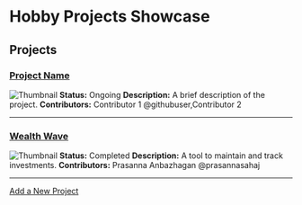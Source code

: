 # Hobby Projects Showcase
## Projects
### [Project Name](projects/_template.md)
![Thumbnail](https://via.placeholder.com/150)
**Status:** Ongoing
**Description:** A brief description of the project.
**Contributors:** Contributor 1 @githubuser,Contributor 2

---
### [Wealth Wave](projects/wealthwave.md)
![Thumbnail](https://via.placeholder.com/150)
**Status:** Completed
**Description:** A tool to maintain and track investments.
**Contributors:** Prasanna Anbazhagan @prasannasahaj

---
[Add a New Project](https://github.com/[your-username]/hobby-projects/new/main/projects)
